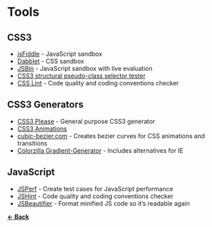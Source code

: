 Tools
=====

CSS3
----

- [jsFiddle](http://jsfiddle.net/) - JavaScript sandbox
- [Dabblet](http://dabblet.com/) - CSS sandbox
- [JSBin](http://jsbin.com/#javascript,html) - JavaScript sandbox with live evaluation
- [CSS3 structural pseudo-class selector tester](http://lea.verou.me/demos/nth.html)
- [CSS Lint](http://csslint.net/) - Code quality and coding conventions checker


CSS3 Generators
---------------

- [CSS3 Please](http://css3please.com/) - General purpose CSS3 generator
- [CSS3 Animations](http://westciv.com/tools/animations/)
- [cubic-bezier.com](http://cubic-bezier.com/) - Creates bezier curves for CSS animations and transitions
- [Colorzilla Gradient-Generator](http://www.colorzilla.com/gradient-editor/) - Includes alternatives for IE



JavaScript
----------

- [JSPerf](http://jsperf.com/) - Create test cases for JavaScript performance
- [JSHint](http://www.jshint.com/) - Code quality and coding conventions checker
- [JSBeautifier](http://jsbeautifier.org/) - Format minified JS code so it’s readable again

**[← Back](README.md)**